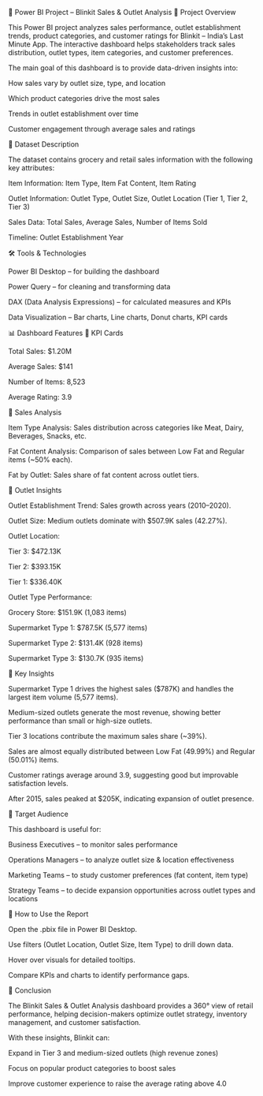 🛒 Power BI Project – Blinkit Sales & Outlet Analysis
📌 Project Overview

This Power BI project analyzes sales performance, outlet establishment trends, product categories, and customer ratings for Blinkit – India’s Last Minute App. The interactive dashboard helps stakeholders track sales distribution, outlet types, item categories, and customer preferences.

The main goal of this dashboard is to provide data-driven insights into:

How sales vary by outlet size, type, and location

Which product categories drive the most sales

Trends in outlet establishment over time

Customer engagement through average sales and ratings

📂 Dataset Description

The dataset contains grocery and retail sales information with the following key attributes:

Item Information: Item Type, Item Fat Content, Item Rating

Outlet Information: Outlet Type, Outlet Size, Outlet Location (Tier 1, Tier 2, Tier 3)

Sales Data: Total Sales, Average Sales, Number of Items Sold

Timeline: Outlet Establishment Year

🛠 Tools & Technologies

Power BI Desktop – for building the dashboard

Power Query – for cleaning and transforming data

DAX (Data Analysis Expressions) – for calculated measures and KPIs

Data Visualization – Bar charts, Line charts, Donut charts, KPI cards

📊 Dashboard Features
🔹 KPI Cards

Total Sales: $1.20M

Average Sales: $141

Number of Items: 8,523

Average Rating: 3.9

🔹 Sales Analysis

Item Type Analysis: Sales distribution across categories like Meat, Dairy, Beverages, Snacks, etc.

Fat Content Analysis: Comparison of sales between Low Fat and Regular items (~50% each).

Fat by Outlet: Sales share of fat content across outlet tiers.

🔹 Outlet Insights

Outlet Establishment Trend: Sales growth across years (2010–2020).

Outlet Size: Medium outlets dominate with $507.9K sales (42.27%).

Outlet Location:

Tier 3: $472.13K

Tier 2: $393.15K

Tier 1: $336.40K

Outlet Type Performance:

Grocery Store: $151.9K (1,083 items)

Supermarket Type 1: $787.5K (5,577 items)

Supermarket Type 2: $131.4K (928 items)

Supermarket Type 3: $130.7K (935 items)

🔑 Key Insights

Supermarket Type 1 drives the highest sales ($787K) and handles the largest item volume (5,577 items).

Medium-sized outlets generate the most revenue, showing better performance than small or high-size outlets.

Tier 3 locations contribute the maximum sales share (~39%).

Sales are almost equally distributed between Low Fat (49.99%) and Regular (50.01%) items.

Customer ratings average around 3.9, suggesting good but improvable satisfaction levels.

After 2015, sales peaked at $205K, indicating expansion of outlet presence.

👥 Target Audience

This dashboard is useful for:

Business Executives – to monitor sales performance

Operations Managers – to analyze outlet size & location effectiveness

Marketing Teams – to study customer preferences (fat content, item type)

Strategy Teams – to decide expansion opportunities across outlet types and locations

🚀 How to Use the Report

Open the .pbix file in Power BI Desktop.

Use filters (Outlet Location, Outlet Size, Item Type) to drill down data.

Hover over visuals for detailed tooltips.

Compare KPIs and charts to identify performance gaps.

📌 Conclusion

The Blinkit Sales & Outlet Analysis dashboard provides a 360° view of retail performance, helping decision-makers optimize outlet strategy, inventory management, and customer satisfaction.

With these insights, Blinkit can:

Expand in Tier 3 and medium-sized outlets (high revenue zones)

Focus on popular product categories to boost sales

Improve customer experience to raise the average rating above 4.0
